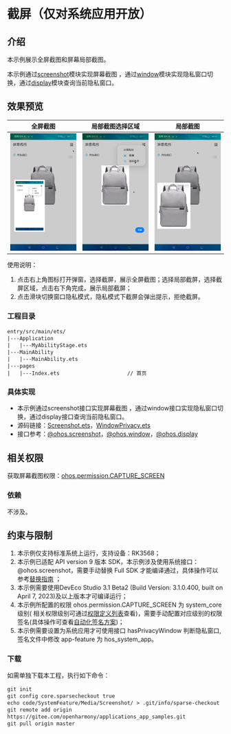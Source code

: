 # 截屏（仅对系统应用开放）

## 介绍

本示例展示全屏截图和屏幕局部截图。

本示例通过[screenshot](https://gitee.com/openharmony/docs/blob/master/zh-cn/application-dev/reference/apis-arkui/js-apis-screenshot.md)模块实现屏幕截图 ，通过[window](https://gitee.com/openharmony/docs/blob/master/zh-cn/application-dev/reference/apis-arkui/js-apis-window.md#setwindowprivacymode9)模块实现隐私窗口切换，通过[display](https://gitee.com/openharmony/docs/blob/master/zh-cn/application-dev/reference/apis-arkui/js-apis-display.md#displayhasprivatewindow9)模块查询当前隐私窗口。

## 效果预览

|全屏截图|局部截图选择区域|局部截图|
|----------|----------|----------|
|![](screenshots/device/full-screenshot.png)|![](screenshots/device/part-select.png)|![](screenshots/device/part-screenshot.png)|

使用说明：

1. 点击右上角图标打开弹窗，选择截屏，展示全屏截图；选择局部截屏，选择截屏区域，点击右下角完成，展示局部截屏；
2. 点击滑块切换窗口隐私模式，隐私模式下截屏会弹出提示，拒绝截屏。

### 工程目录
```
entry/src/main/ets/
|---Application
|   |---MyAbilityStage.ets                    
|---MainAbility
|   |---MainAbility.ets
|---pages
|   |---Index.ets                      // 首页
```
### 具体实现

* 本示例通过screenshot接口实现屏幕截图 ，通过window接口实现隐私窗口切换，通过display接口查询当前隐私窗口。
* 源码链接：[Screenshot.ets](Feature/src/main/ets/components/utils/Screenshot.ets)，[WindowPrivacy.ets](Feature/src/main/ets/components/utils/WindowPrivacy.ets)
* 接口参考：[@ohos.screenshot](https://gitee.com/openharmony/docs/blob/master/zh-cn/application-dev/reference/apis-arkui/js-apis-screenshot.md)，[@ohos.window](https://gitee.com/openharmony/docs/blob/master/zh-cn/application-dev/reference/apis-arkui/js-apis-window.md#setwindowprivacymode9)，[@ohos.display](https://gitee.com/openharmony/docs/blob/master/zh-cn/application-dev/reference/apis-arkui/js-apis-display.md#displayhasprivatewindow9)

## 相关权限

获取屏幕截图权限：[ohos.permission.CAPTURE_SCREEN](https://gitee.com/openharmony/docs/blob/master/zh-cn/application-dev/security/AccessToken/permissions-for-system-apps.md#ohospermissioncapture_screen)

### 依赖

不涉及。

## 约束与限制

1. 本示例仅支持标准系统上运行，支持设备：RK3568；
2. 本示例已适配 API version 9 版本 SDK，本示例涉及使用系统接口：@ohos.screenshot，需要手动替换 Full SDK
   才能编译通过，具体操作可以参考[替换指南](https://gitee.com/openharmony/docs/blob/master/zh-cn/application-dev/faqs/full-sdk-switch-guide.md)
   ；
3. 本示例需要使用DevEco Studio 3.1 Beta2 (Build Version: 3.1.0.400, built on April 7, 2023)及以上版本才可编译运行；
4. 本示例所配置的权限 ohos.permission.CAPTURE_SCREEN 为 system_core 级别(
   相关权限级别可通过[权限定义列表](https://gitee.com/openharmony/docs/blob/master/zh-cn/application-dev/security/AccessToken/permissions-for-system-apps.md)查看)，需要手动配置对应级别的权限签名(具体操作可查看[自动化签名方案](https://docs.openharmony.cn/pages/v3.2/zh-cn/application-dev/security/hapsigntool-overview.md/))；
5. 本示例需要设置为系统应用才可使用接口 hasPrivacyWindow 判断隐私窗口,签名文件中修改 app-feature 为 hos_system_app。

### 下载

如需单独下载本工程，执行如下命令：
```
git init
git config core.sparsecheckout true
echo code/SystemFeature/Media/Screenshot/ > .git/info/sparse-checkout
git remote add origin https://gitee.com/openharmony/applications_app_samples.git
git pull origin master

```
